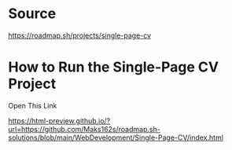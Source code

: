 # Source

https://roadmap.sh/projects/single-page-cv

# How to Run the Single-Page CV Project

Open This Link

https://html-preview.github.io/?url=https://github.com/Maks162s/roadmap.sh-solutions/blob/main/WebDevelopment/Single-Page-CV/index.html